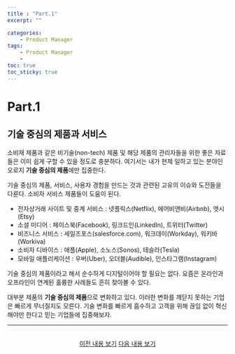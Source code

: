 ```yaml
---
title : "Part.1"
excerpt: ""

categories:
    - Product Manager
tags:
    - Product Manager
    - 
toc: true
toc_sticky: true
---
```


# Part.1

## 기술 중심의 제품과 서비스

소비재 제품과 같은 비기술(non-tech) 제품 및 해당 제품의 관리자들을 위한 좋은 자료들은 이미 쉽게 구할 수 있을 정도로 충분하다. 여기서는 내가 현제 일하고 있는 분야인 오로지 **기술 중심의 제품**에만 집중한다.

기술 중심의 제품, 서비스, 사용자 경험을 만드는 것과 관련된 고유의 이슈와 도전들을 다룬다. 소비자 서비스 제품들이 도움이 된다.

- 전자상거래 사이트 및 중계 서비스 : 넷플릭스(Netflix), 에어비앤비(Airbnb), 엣시(Etsy)
- 소셜 미디어 : 페이스북(Facebook), 링크드인(LinkedIn), 트위터(Twitter)
- 비즈니스 서비스 : 세일즈포스(salesforce.com), 워크데이(Workday), 워키바(Workiva)
- 소비자 디바이스 : 애플(Apple), 소노스(Sonos), 테슬라(Tesla)
- 모바일 애플리케이션 : 우버(Uber), 오더블(Audible), 인스타그램(Instagram)

기술 중심의 제품이라고 해서 순수하게 디지털이어야 할 필요는 없다. 요즘은 온라인과 오프라인이 연계된 훌륭한 사례들도 흔히 찾아볼 수 있다.

대부분 제품의 **기술 중심의 제품**으로 변화하고 있다. 이러한 변화를 깨닫지 못하는 기업은 빠르게 무너질지도 모른다. 기술 변화를 빠르게 흡수하고 고객을 위해 끊임 없이 혁신해야만 한다고 믿는 기업들에 집중해보자.


---

<br/>
<center>
<a href="https://sanghyuk.dev/ProductManager/1/" class="btn btn--info">이전 내용 보기</a>
<a href="https://sanghyuk.dev/ProductManager/3/" class="btn btn--info">다음 내용 보기</a>
</center>